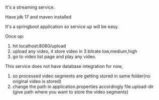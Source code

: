 It's a streaming service.

Have jdk 17 and maven installed

It's a springboot application so service up will be easy.

Once up:
1. hit localhost:8080/upload
2. upload any video, it store video in 3 bitrate low,medium,high
3. go to video list page and play any video.


This service does not have database integration for now,
1. so processed video segments are getting stored in same folder(no original video is stored)
2. change the path in application.properties accordingly file.upload-dir (give path where you want to store the video segments)
